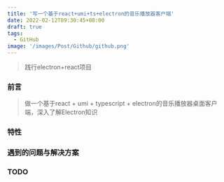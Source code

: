 ```yaml
---
title: '写一个基于react+umi+ts+electron的音乐播放器客户端'
date: 2022-02-12T09:30:45+08:00
draft: true
tags:
  - GitHub
image: '/images/Post/Github/github.png'
---
```


> 践行electron+react项目

<!--more-->

### 前言
> 做一个基于react + umi + typescript + electron的音乐播放器桌面客户端，深入了解Electron知识
### 特性

### 遇到的问题与解决方案


### TODO
